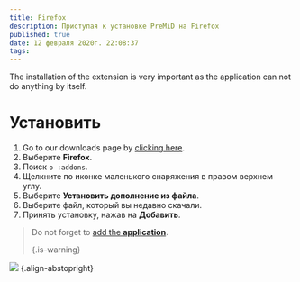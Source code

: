 ```yaml
---
title: Firefox
description: Приступая к установке PreMiD на Firefox
published: true
date: 12 февраля 2020г. 22:08:37
tags:
---
```


The installation of the extension is very important as the application can not do anything by itself.

# Установить
1. Go to our downloads page by [clicking here](https://premid.app/downloads).
2. Выберите **Firefox**.
3. Поиск `о :addons`.
4. Щелкните по иконке маленького снаряжения в правом верхнем углу.
5. Выберите **Установить дополнение из файла**.
6. Выберите файл, который вы недавно скачали.
7. Принять установку, нажав на **Добавить**.

> Do not forget to [add the **application**](/install). 
> 
> {.is-warning}

![](https://img.icons8.com/color/2x/firefox.png) {.align-abstopright}